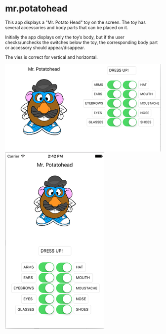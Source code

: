 # mr.potatohead

This app displays a "Mr. Potato Head" toy on the screen.
The toy has several accessories and body parts that can be placed on it.

Initially the app displays only the toy’s body, but if the user checks/unchecks the switches below the toy, 
the corresponding body part or accessory should appear/disappear.

The vies is correct for vertical and horizontal. 

![alt text](https://github.com/emmpiiee/mr.potatohead/blob/master/Schermafbeelding%202016-04-14%20om%2014.42.16.png "Logo Title Text 1")
![alt text](https://github.com/emmpiiee/mr.potatohead/blob/master/Schermafbeelding%202016-04-14%20om%2014.42.28.png "Logo Title Text 1")
